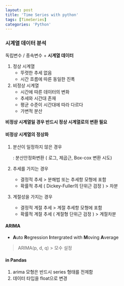 ```yaml
---
layout: post
title: 'Time Series with python'
tags: [TimeSeries]
categories: 'Python'
---
```


### 시계열 데이터 분석

독립변수 / 종속변수  +  **시계열 데이터**   



1. 정상 시계열
   - 뚜렷한 추세 없음
   - 시간 흐름에 따른 동일한 진폭
2. 비정상 시계열
   - 시간에 따른 데이터의 변화
   - 추세와 시간대 존재
   - 평균 수준이 시간대에 따라 다르다
   - 가변적 분산

**비정상 시계열일 경우 반드시 정상 시계열로의 변환 필요**



#### 비정상 시계열의 정상화

1. 분산이 일정하지 않은 경우

   : 분산안정화변환 ( 로그, 제곱근, Box-cox 변환 시도)

2. 추세를 가지는 경우
   - 결정적 추세 > 분해법 또는 추세항 모형에 포함
   - 확률적 추세 ( Dickey-Fuller의 단위근 검정 ) > 차분
3. 계절성을 가지는 경우
   - 결정적 계절 추세 > 계절 추세항 모형에 포함
   - 확률적 계절 추세 ( 계절형 단위근 검정 ) > 계절차분



#### ARIMA 

- **A**uto **R**egression **I**ntergrated with **M**oving **A**verage

> ARIMA(p, d, q) > 모수 설정



#### in Pandas

1. arima 모형은 반드시 series 형태를 전제함
2. 데이터 타입을 float으로 변경

